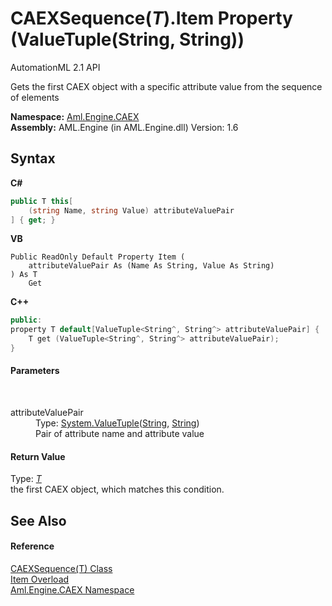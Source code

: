 # CAEXSequence(*T*).Item Property (ValueTuple(String, String))
AutomationML 2.1 API 

Gets the first CAEX object with a specific attribute value from the sequence of elements

**Namespace:**&nbsp;<a href="N_Aml_Engine_CAEX">Aml.Engine.CAEX</a><br />**Assembly:**&nbsp;AML.Engine (in AML.Engine.dll) Version: 1.6

## Syntax

**C#**<br />
``` C#
public T this[
	(string Name, string Value) attributeValuePair
] { get; }
```

**VB**<br />
``` VB
Public ReadOnly Default Property Item ( 
	attributeValuePair As (Name As String, Value As String)
) As T
	Get
```

**C++**<br />
``` C++
public:
property T default[ValueTuple<String^, String^> attributeValuePair] {
	T get (ValueTuple<String^, String^> attributeValuePair);
}
```


#### Parameters
&nbsp;<dl><dt>attributeValuePair</dt><dd>Type: <a href="https://docs.microsoft.com/dotnet/api/system.valuetuple-2" target="_parent" rel="noopener noreferrer">System.ValueTuple</a>(<a href="https://docs.microsoft.com/dotnet/api/system.string" target="_parent" rel="noopener noreferrer">String</a>, <a href="https://docs.microsoft.com/dotnet/api/system.string" target="_parent" rel="noopener noreferrer">String</a>)<br />Pair of attribute name and attribute value</dd></dl>

#### Return Value
Type: <a href="T_Aml_Engine_CAEX_CAEXSequence_1">*T*</a><br />the first CAEX object, which matches this condition.

## See Also


#### Reference
<a href="T_Aml_Engine_CAEX_CAEXSequence_1">CAEXSequence(T) Class</a><br /><a href="Overload_Aml_Engine_CAEX_CAEXSequence_1_Item">Item Overload</a><br /><a href="N_Aml_Engine_CAEX">Aml.Engine.CAEX Namespace</a><br />